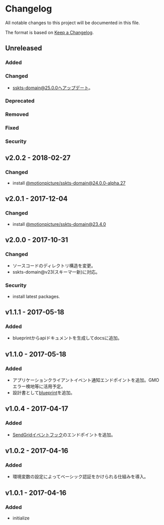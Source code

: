 # Changelog

All notable changes to this project will be documented in this file.

The format is based on [Keep a Changelog](http://keepachangelog.com/).

## Unreleased

### Added

### Changed

- sskts-domain@25.0.0へアップデート。

### Deprecated

### Removed

### Fixed

### Security


## v2.0.2 - 2018-02-27
### Changed
- install [@motionpicture/sskts-domain@24.0.0-alpha.27](https://www.npmjs.com/package/@motionpicture/sskts-domain)

## v2.0.1 - 2017-12-04
### Changed
- install [@motionpicture/sskts-domain@23.4.0](https://www.npmjs.com/package/@motionpicture/sskts-domain)

## v2.0.0 - 2017-10-31
### Changed
- ソースコードのディレクトリ構造を変更。
- sskts-domain@v23(スキーマ一新)に対応。

### Security
- install latest packages.

## v1.1.1 - 2017-05-18
### Added
- blueprintからapiドキュメントを生成してdocsに追加。

## v1.1.0 - 2017-05-18
### Added
- アプリケーションクライアントイベント通知エンドポイントを追加。GMOエラー検地等に活用予定。
- 設計書として[blueprint](https://apiblueprint.org/)を追加。

## v1.0.4 - 2017-04-17
### Added
- [SendGridイベントフック](https://sendgrid.com/docs/API_Reference/Webhooks/event.html)のエンドポイントを追加。

## v1.0.2 - 2017-04-16
### Added
- 環境変数の設定によってベーシック認証をかけられる仕組みを導入。

## v1.0.1 - 2017-04-16
### Added
- initialize
